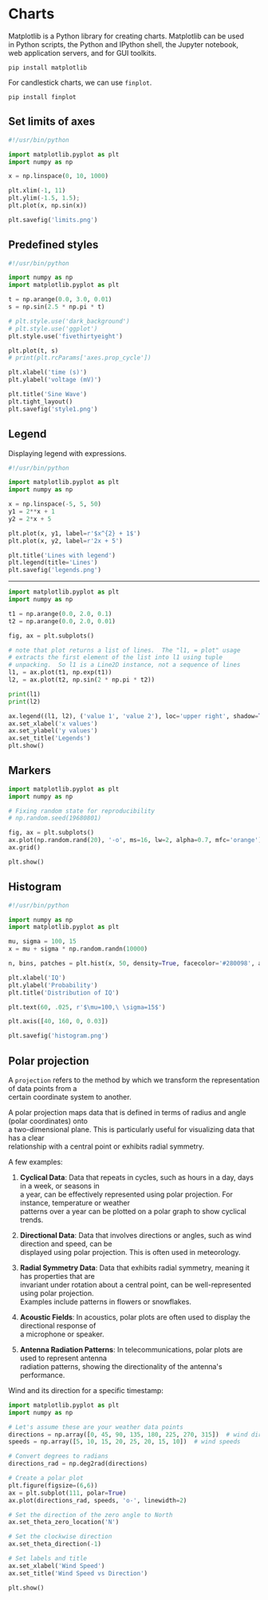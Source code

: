 # Charts 

Matplotlib is a Python library for creating charts. Matplotlib can be used  
in Python scripts, the Python and IPython shell, the Jupyter notebook,  
web application servers, and for GUI toolkits.  

`pip install matplotlib`


For candlestick charts, we can use `finplot`.

`pip install finplot`

## Set limits of axes 

```python
#!/usr/bin/python

import matplotlib.pyplot as plt
import numpy as np

x = np.linspace(0, 10, 1000)

plt.xlim(-1, 11)
plt.ylim(-1.5, 1.5);
plt.plot(x, np.sin(x))

plt.savefig('limits.png')
```

## Predefined styles

```python
#!/usr/bin/python

import numpy as np
import matplotlib.pyplot as plt

t = np.arange(0.0, 3.0, 0.01)
s = np.sin(2.5 * np.pi * t)

# plt.style.use('dark_background')
# plt.style.use('ggplot')
plt.style.use('fivethirtyeight')

plt.plot(t, s)
# print(plt.rcParams['axes.prop_cycle'])

plt.xlabel('time (s)')
plt.ylabel('voltage (mV)')

plt.title('Sine Wave')
plt.tight_layout()
plt.savefig('style1.png')
```

## Legend 

Displaying legend with expressions.  

```python
#!/usr/bin/python

import matplotlib.pyplot as plt
import numpy as np

x = np.linspace(-5, 5, 50)
y1 = 2**x + 1
y2 = 2*x + 5

plt.plot(x, y1, label=r'$x^{2} + 1$')
plt.plot(x, y2, label=r'2x + 5')

plt.title('Lines with legend')
plt.legend(title='Lines')
plt.savefig('legends.png')
```

---

```python
import matplotlib.pyplot as plt
import numpy as np

t1 = np.arange(0.0, 2.0, 0.1)
t2 = np.arange(0.0, 2.0, 0.01)

fig, ax = plt.subplots()

# note that plot returns a list of lines.  The "l1, = plot" usage
# extracts the first element of the list into l1 using tuple
# unpacking.  So l1 is a Line2D instance, not a sequence of lines
l1, = ax.plot(t1, np.exp(t1))
l2, = ax.plot(t2, np.sin(2 * np.pi * t2))

print(l1)
print(l2)

ax.legend((l1, l2), ('value 1', 'value 2'), loc='upper right', shadow=True)
ax.set_xlabel('x values')
ax.set_ylabel('y values')
ax.set_title('Legends')
plt.show()
```

## Markers

```python
import matplotlib.pyplot as plt
import numpy as np

# Fixing random state for reproducibility
# np.random.seed(19680801)

fig, ax = plt.subplots()
ax.plot(np.random.rand(20), '-o', ms=16, lw=2, alpha=0.7, mfc='orange')
ax.grid()

plt.show()
```

## Histogram

```python
#!/usr/bin/python

import numpy as np
import matplotlib.pyplot as plt

mu, sigma = 100, 15
x = mu + sigma * np.random.randn(10000)

n, bins, patches = plt.hist(x, 50, density=True, facecolor='#280098', alpha=0.75)

plt.xlabel('IQ')
plt.ylabel('Probability')
plt.title('Distribution of IQ')

plt.text(60, .025, r'$\mu=100,\ \sigma=15$')

plt.axis([40, 160, 0, 0.03])

plt.savefig('histogram.png')
```

## Polar projection

A `projection` refers to the method by which we transform the representation of data points from a  
certain coordinate system to another.  

A polar projection maps data that is defined in terms of radius and angle (polar coordinates) onto  
a two-dimensional plane. This is particularly useful for visualizing data that has a clear  
relationship with a central point or exhibits radial symmetry.  

A few examples:

1. **Cyclical Data**: Data that repeats in cycles, such as hours in a day, days in a week, or seasons in  
   a year, can be effectively represented using polar projection. For instance, temperature or weather  
   patterns over a year can be plotted on a polar graph to show cyclical trends.  

4. **Directional Data**: Data that involves directions or angles, such as wind direction and speed, can be  
   displayed using polar projection. This is often used in meteorology.  

6. **Radial Symmetry Data**: Data that exhibits radial symmetry, meaning it has properties that are  
   invariant under rotation about a central point, can be well-represented using polar projection.  
   Examples include patterns in flowers or snowflakes.  

9. **Acoustic Fields**: In acoustics, polar plots are often used to display the directional response of  
   a microphone or speaker.  

11. **Antenna Radiation Patterns**: In telecommunications, polar plots are used to represent antenna  
   radiation patterns, showing the directionality of the antenna's performance.  

Wind and its direction for a specific timestamp:  
 
```python
import matplotlib.pyplot as plt
import numpy as np

# Let's assume these are your weather data points
directions = np.array([0, 45, 90, 135, 180, 225, 270, 315])  # wind directions in degrees
speeds = np.array([5, 10, 15, 20, 25, 20, 15, 10])  # wind speeds

# Convert degrees to radians
directions_rad = np.deg2rad(directions)

# Create a polar plot
plt.figure(figsize=(6,6))
ax = plt.subplot(111, polar=True)
ax.plot(directions_rad, speeds, 'o-', linewidth=2)

# Set the direction of the zero angle to North
ax.set_theta_zero_location('N')

# Set the clockwise direction
ax.set_theta_direction(-1)

# Set labels and title
ax.set_xlabel('Wind Speed')
ax.set_title('Wind Speed vs Direction')

plt.show()
```








